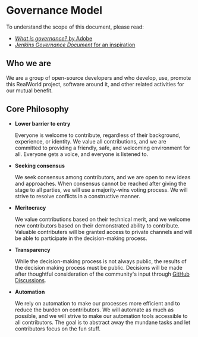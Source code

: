<!-- GOVERNANCE.md -->

# Governance Model

To understand the scope of this document, please read:

* [*What is governance?* by Adobe](https://github.com/adobe/open-development-template/blob/master/Governance.md#meritocracy)
* [*Jenkins Governance Document* for an inspiration](https://www.jenkins.io/project/governance/)

## Who we are

We are a group of open-source developers and who develop, use, promote this RealWorld project, software around it, and other related activities for our mutual benefit.

## Core Philosophy

* **Lower barrier to entry**

    Everyone is welcome to contribute, regardless of their background, experience, or identity. We value all contributions, and we are committed to providing a friendly, safe, and welcoming environment for all. Everyone gets a voice, and everyone is listened to. 

* **Seeking consensus**

    We seek consensus among contributors, and we are open to new ideas and approaches. When consensus cannot be reached after giving the stage to all parties, we will use a majority-wins voting process. We will strive to resolve conflicts in a constructive manner.

* **Meritocracy**

    We value contributions based on their technical merit, and we welcome new contributors based on their demonstrated ability to contribute. Valuable contributers will be granted access to private channels and will be able to participate in the decision-making process.
  
* **Transparency**
  
    While the decision-making process is not always public, the results of the decision making process must be public. Decisions will be made after thoughtful consideration of the community's input through [GitHub Discussions](https://github.com/agnyz/elysia-realworld-example-app/discussions).

* **Automation**

    We rely on automation to make our processes more efficient and to reduce the burden on contributors. We will automate as much as possible, and we will strive to make our automation tools accessible to all contributors. The goal is to abstract away the mundane tasks and let contributors focus on the fun stuff.
